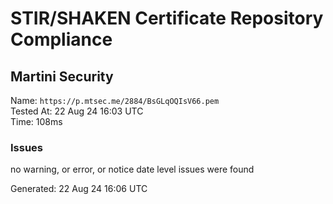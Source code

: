 # STIR/SHAKEN Certificate Repository Compliance

## Martini Security

Name: `https://p.mtsec.me/2884/BsGLqOQIsV66.pem`\
Tested At: 22 Aug 24 16:03 UTC\
Time: 108ms

### Issues

no warning, or error, or notice date level issues were found

Generated: 22 Aug 24 16:06 UTC